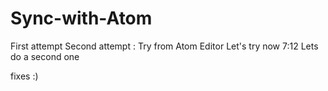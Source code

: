# Sync-with-Atom

First attempt
Second attempt : Try from Atom Editor
Let's try now  7:12
Lets do a second one

fixes :)

